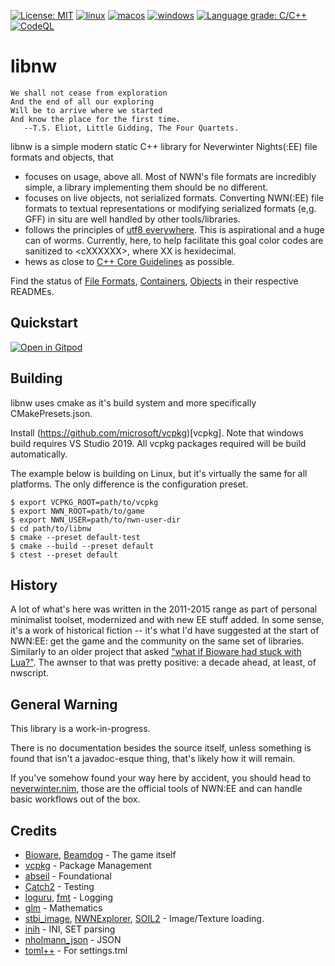 [![License: MIT](https://img.shields.io/badge/License-MIT-yellow.svg)](https://opensource.org/licenses/MIT)
[![linux](https://github.com/jd28/libnw/actions/workflows/linux.yml/badge.svg)](https://github.com/jd28/libnw/actions?query=workflow%3Alinux)
[![macos](https://github.com/jd28/libnw/actions/workflows/macos.yml/badge.svg)](https://github.com/jd28/libnw/actions?query=workflow%3Amacos)
[![windows](https://github.com/jd28/libnw/actions/workflows/windows.yml/badge.svg)](https://github.com/jd28/libnw/actions?query=workflow%3Awindows)
[![Language grade: C/C++](https://img.shields.io/lgtm/grade/cpp/g/jd28/libnw.svg?logo=lgtm&logoWidth=18)](https://lgtm.com/projects/g/jd28/libnw/context:cpp)
[![CodeQL](https://github.com/jd28/libnw/actions/workflows/codeql-analysis.yml/badge.svg)](https://github.com/jd28/libnw/actions/workflows/codeql-analysis.yml)

# libnw

```
We shall not cease from exploration
And the end of all our exploring
Will be to arrive where we started
And know the place for the first time.
   --T.S. Eliot, Little Gidding, The Four Quartets.
```

libnw is a simple modern static C++ library for Neverwinter Nights(:EE) file formats and objects, that

* focuses on usage, above all.  Most of NWN's file formats are incredibly simple, a library implementing them should be no different.
* focuses on live objects, not serialized formats.  Converting NWN(:EE) file formats to textual representations or modifying serialized formats (e,g. GFF) in situ are well handled by other tools/libraries.
* follows the principles of [utf8 everywhere](https://utf8everywhere.org/).  This is aspirational and a huge can of worms.  Currently, here, to help facilitate this goal color codes are sanitized to \<cXXXXXX\>, where XX is hexidecimal.
* hews as close to [C++ Core Guidelines](https://isocpp.github.io/CppCoreGuidelines/CppCoreGuidelines) as possible.

Find the status of [File Formats](lib/nw/formats/README.md), [Containers](lib/nw/resources/README.md), [Objects](lib/nw/objects/README.md) in their respective READMEs.

## Quickstart

[![Open in Gitpod](https://gitpod.io/button/open-in-gitpod.svg)](https://gitpod.io/#https://github.com/jd28/libnw)

## Building

libnw uses cmake as it's build system and more specifically CMakePresets.json.

Install (https://github.com/microsoft/vcpkg)[vcpkg].  Note that windows build requires VS Studio 2019.  All vcpkg packages required will be build automatically.

The example below is building on Linux, but it's virtually the same for all platforms.  The only difference is the configuration preset.

```
$ export VCPKG_ROOT=path/to/vcpkg
$ export NWN_ROOT=path/to/game
$ export NWN_USER=path/to/nwn-user-dir
$ cd path/to/libnw
$ cmake --preset default-test
$ cmake --build --preset default
$ ctest --preset default
```

## History

A lot of what's here was written in the 2011-2015 range as part of personal minimalist toolset, modernized and with new EE stuff added.  In some sense, it's a work of historical fiction -- it's what I'd have suggested at the start of NWN:EE: get the game and the community on the same set of libraries.  Similarly to an older project that asked ["what if Bioware had stuck with Lua?"](https://solstice.readthedocs.io/en/latest/).  The awnser to that was pretty positive: a decade ahead, at least, of nwscript.

## General Warning

This library is a work-in-progress.

There is no documentation besides the source itself, unless something is found that isn't a javadoc-esque thing, that's likely how it will remain.

If you've somehow found your way here by accident, you should head to [neverwinter.nim](https://github.com/niv/neverwinter.nim), those are the official tools of NWN:EE and can handle basic workflows out of the box.

## Credits

- [Bioware](https://bioware.com), [Beamdog](https://beamdog.com) - The game itself
- [vcpkg](https://github.com/microsoft/vcpkg) - Package Management
- [abseil](https://abseil.io/) - Foundational
- [Catch2](https://github.com/catchorg/Catch2) - Testing
- [loguru](https://github.com/emilk/loguru), [fmt](https://github.com/fmtlib/fmt) - Logging
- [glm](https://www.opengl.org/sdk/libs/GLM/) - Mathematics
- [stbi_image](https://github.com/nothings/stb), [NWNExplorer](https://github.com/virusman/nwnexplorer), [SOIL2](https://github.com/SpartanJ/SOIL2/) - Image/Texture loading.
- [inih](https://github.com/benhoyt/inih) - INI, SET parsing
- [nholmann_json](https://github.com/nlohmann/json) - JSON
- [toml++](https://github.com/marzer/tomlplusplus/) - For settings.tml
